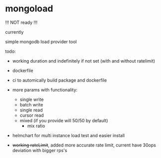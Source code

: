 # mongoload

!!! NOT ready !!!

currently 

simple mongodb load provider tool

todo:
* working duration and indefinitely if not set (with and without ratelimit)
* dockerfile
* ci to automically build package and dockerfile
* more params with functionality:
    * single write
    * batch write
    * single read
    * cursor read
    * mixed (if you provide will 50/50 by default)
        * mix ratio

* helmchart for multi instance load test and easier install

* ~~working rateLimit~~, added more accurate rate limit, current have 30ops deviation with bigger rps's
